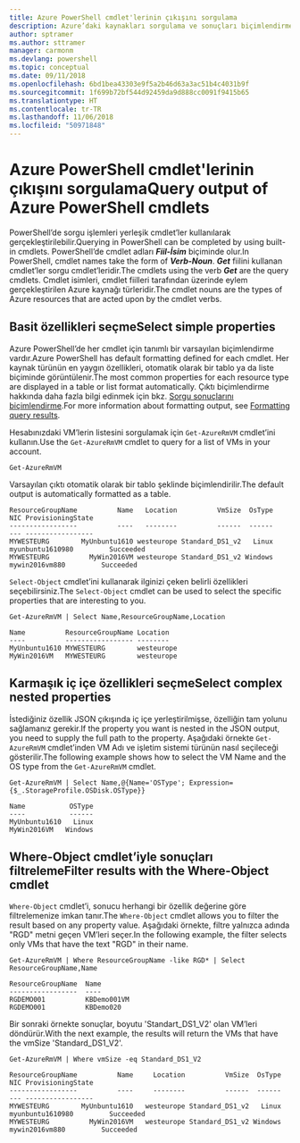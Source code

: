 ```yaml
---
title: Azure PowerShell cmdlet'lerinin çıkışını sorgulama
description: Azure’daki kaynakları sorgulama ve sonuçları biçimlendirme.
author: sptramer
ms.author: sttramer
manager: carmonm
ms.devlang: powershell
ms.topic: conceptual
ms.date: 09/11/2018
ms.openlocfilehash: 6bd1bea43303e9f5a2b46d63a3ac51b4c4031b9f
ms.sourcegitcommit: 1f699b72bf544d92459da9d888cc0091f9415b65
ms.translationtype: HT
ms.contentlocale: tr-TR
ms.lasthandoff: 11/06/2018
ms.locfileid: "50971848"
---
```

# <a name="query-output-of-azure-powershell-cmdlets"></a><span data-ttu-id="45233-103">Azure PowerShell cmdlet'lerinin çıkışını sorgulama</span><span class="sxs-lookup"><span data-stu-id="45233-103">Query output of Azure PowerShell cmdlets</span></span>

<span data-ttu-id="45233-104">PowerShell’de sorgu işlemleri yerleşik cmdlet’ler kullanılarak gerçekleştirilebilir.</span><span class="sxs-lookup"><span data-stu-id="45233-104">Querying in PowerShell can be completed by using built-in cmdlets.</span></span> <span data-ttu-id="45233-105">PowerShell’de cmdlet adları **_Fiil-İsim_** biçiminde olur.</span><span class="sxs-lookup"><span data-stu-id="45233-105">In PowerShell, cmdlet names take the form of **_Verb-Noun_**.</span></span> <span data-ttu-id="45233-106">**_Get_** fiilini kullanan cmdlet’ler sorgu cmdlet’leridir.</span><span class="sxs-lookup"><span data-stu-id="45233-106">The cmdlets using the verb **_Get_** are the query cmdlets.</span></span> <span data-ttu-id="45233-107">Cmdlet isimleri, cmdlet fiilleri tarafından üzerinde eylem gerçekleştirilen Azure kaynağı türleridir.</span><span class="sxs-lookup"><span data-stu-id="45233-107">The cmdlet nouns are the types of Azure resources that are acted upon by the cmdlet verbs.</span></span>

## <a name="select-simple-properties"></a><span data-ttu-id="45233-108">Basit özellikleri seçme</span><span class="sxs-lookup"><span data-stu-id="45233-108">Select simple properties</span></span>

<span data-ttu-id="45233-109">Azure PowerShell’de her cmdlet için tanımlı bir varsayılan biçimlendirme vardır.</span><span class="sxs-lookup"><span data-stu-id="45233-109">Azure PowerShell has default formatting defined for each cmdlet.</span></span> <span data-ttu-id="45233-110">Her kaynak türünün en yaygın özellikleri, otomatik olarak bir tablo ya da liste biçiminde görüntülenir.</span><span class="sxs-lookup"><span data-stu-id="45233-110">The most common properties for each resource type are displayed in a table or list format automatically.</span></span> <span data-ttu-id="45233-111">Çıktı biçimlendirme hakkında daha fazla bilgi edinmek için bkz. [Sorgu sonuçlarını biçimlendirme](formatting-output.md).</span><span class="sxs-lookup"><span data-stu-id="45233-111">For more information about formatting output, see [Formatting query results](formatting-output.md).</span></span>

<span data-ttu-id="45233-112">Hesabınızdaki VM’lerin listesini sorgulamak için `Get-AzureRmVM` cmdlet’ini kullanın.</span><span class="sxs-lookup"><span data-stu-id="45233-112">Use the `Get-AzureRmVM` cmdlet to query for a list of VMs in your account.</span></span>

```azurepowershell-interactive
Get-AzureRmVM
```

<span data-ttu-id="45233-113">Varsayılan çıktı otomatik olarak bir tablo şeklinde biçimlendirilir.</span><span class="sxs-lookup"><span data-stu-id="45233-113">The default output is automatically formatted as a table.</span></span>

```output
ResourceGroupName          Name   Location          VmSize  OsType              NIC ProvisioningState
-----------------          ----   --------          ------  ------              --- -----------------
MYWESTEURG        MyUnbuntu1610 westeurope Standard_DS1_v2   Linux myunbuntu1610980         Succeeded
MYWESTEURG          MyWin2016VM westeurope Standard_DS1_v2 Windows   mywin2016vm880         Succeeded
```

<span data-ttu-id="45233-114">`Select-Object` cmdlet’ini kullanarak ilginizi çeken belirli özellikleri seçebilirsiniz.</span><span class="sxs-lookup"><span data-stu-id="45233-114">The `Select-Object` cmdlet can be used to select the specific properties that are interesting to you.</span></span>

```azurepowershell-interactive
Get-AzureRmVM | Select Name,ResourceGroupName,Location
```

```output
Name          ResourceGroupName Location
----          ----------------- --------
MyUnbuntu1610 MYWESTEURG        westeurope
MyWin2016VM   MYWESTEURG        westeurope
```

## <a name="select-complex-nested-properties"></a><span data-ttu-id="45233-115">Karmaşık iç içe özellikleri seçme</span><span class="sxs-lookup"><span data-stu-id="45233-115">Select complex nested properties</span></span>

<span data-ttu-id="45233-116">İstediğiniz özellik JSON çıkışında iç içe yerleştirilmişse, özelliğin tam yolunu sağlamanız gerekir.</span><span class="sxs-lookup"><span data-stu-id="45233-116">If the property you want is nested in the JSON output, you need to supply the full path to the property.</span></span> <span data-ttu-id="45233-117">Aşağıdaki örnekte `Get-AzureRmVM` cmdlet’inden VM Adı ve işletim sistemi türünün nasıl seçileceği gösterilir.</span><span class="sxs-lookup"><span data-stu-id="45233-117">The following example shows how to select the VM Name and the OS type from the `Get-AzureRmVM` cmdlet.</span></span>

```azurepowershell-interactive
Get-AzureRmVM | Select Name,@{Name='OSType'; Expression={$_.StorageProfile.OSDisk.OSType}}
```

```output
Name           OSType
----           ------
MyUnbuntu1610   Linux
MyWin2016VM   Windows
```

## <a name="filter-results-with-the-where-object-cmdlet"></a><span data-ttu-id="45233-118">Where-Object cmdlet’iyle sonuçları filtreleme</span><span class="sxs-lookup"><span data-stu-id="45233-118">Filter results with the Where-Object cmdlet</span></span>

<span data-ttu-id="45233-119">`Where-Object` cmdlet’i, sonucu herhangi bir özellik değerine göre filtrelemenize imkan tanır.</span><span class="sxs-lookup"><span data-stu-id="45233-119">The `Where-Object` cmdlet allows you to filter the result based on any property value.</span></span> <span data-ttu-id="45233-120">Aşağıdaki örnekte, filtre yalnızca adında "RGD" metni geçen VM’leri seçer.</span><span class="sxs-lookup"><span data-stu-id="45233-120">In the following example, the filter selects only VMs that have the text "RGD" in their name.</span></span>

```azurepowershell-interactive
Get-AzureRmVM | Where ResourceGroupName -like RGD* | Select ResourceGroupName,Name
```

```output
ResourceGroupName  Name
-----------------  ----
RGDEMO001          KBDemo001VM
RGDEMO001          KBDemo020
```

<span data-ttu-id="45233-121">Bir sonraki örnekte sonuçlar, boyutu 'Standart_DS1_V2' olan VM’leri döndürür.</span><span class="sxs-lookup"><span data-stu-id="45233-121">With the next example, the results will return the VMs that have the vmSize 'Standard_DS1_V2'.</span></span>

```azurepowershell-interactive
Get-AzureRmVM | Where vmSize -eq Standard_DS1_V2
```

```output
ResourceGroupName          Name     Location          VmSize  OsType              NIC ProvisioningState
-----------------          ----     --------          ------  ------              --- -----------------
MYWESTEURG        MyUnbuntu1610   westeurope Standard_DS1_v2   Linux myunbuntu1610980         Succeeded
MYWESTEURG          MyWin2016VM   westeurope Standard_DS1_v2 Windows   mywin2016vm880         Succeeded
```